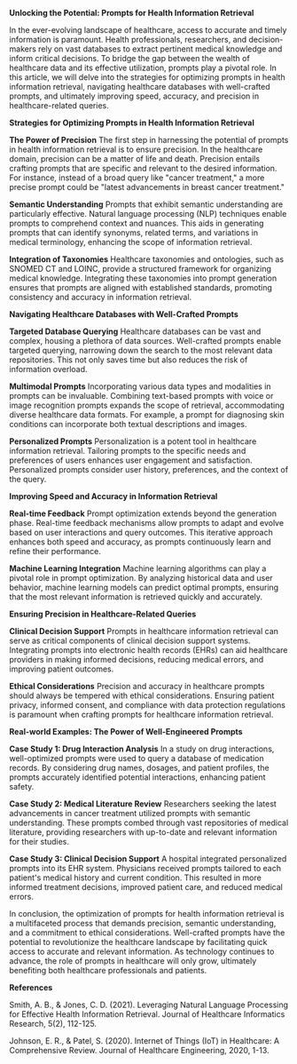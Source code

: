**Unlocking the Potential: Prompts for Health Information Retrieval**

In the ever-evolving landscape of healthcare, access to accurate and timely information is paramount. Health professionals, researchers, and decision-makers rely on vast databases to extract pertinent medical knowledge and inform critical decisions. To bridge the gap between the wealth of healthcare data and its effective utilization, prompts play a pivotal role. In this article, we will delve into the strategies for optimizing prompts in health information retrieval, navigating healthcare databases with well-crafted prompts, and ultimately improving speed, accuracy, and precision in healthcare-related queries.

**Strategies for Optimizing Prompts in Health Information Retrieval**

**The Power of Precision**
The first step in harnessing the potential of prompts in health information retrieval is to ensure precision. In the healthcare domain, precision can be a matter of life and death. Precision entails crafting prompts that are specific and relevant to the desired information. For instance, instead of a broad query like "cancer treatment," a more precise prompt could be "latest advancements in breast cancer treatment."

**Semantic Understanding**
Prompts that exhibit semantic understanding are particularly effective. Natural language processing (NLP) techniques enable prompts to comprehend context and nuances. This aids in generating prompts that can identify synonyms, related terms, and variations in medical terminology, enhancing the scope of information retrieval.

  **Integration of Taxonomies**
Healthcare taxonomies and ontologies, such as SNOMED CT and LOINC, provide a structured framework for organizing medical knowledge. Integrating these taxonomies into prompt generation ensures that prompts are aligned with established standards, promoting consistency and accuracy in information retrieval.

 **Navigating Healthcare Databases with Well-Crafted Prompts**

 **Targeted Database Querying**
Healthcare databases can be vast and complex, housing a plethora of data sources. Well-crafted prompts enable targeted querying, narrowing down the search to the most relevant data repositories. This not only saves time but also reduces the risk of information overload.

 **Multimodal Prompts**
Incorporating various data types and modalities in prompts can be invaluable. Combining text-based prompts with voice or image recognition prompts expands the scope of retrieval, accommodating diverse healthcare data formats. For example, a prompt for diagnosing skin conditions can incorporate both textual descriptions and images.

 **Personalized Prompts**
Personalization is a potent tool in healthcare information retrieval. Tailoring prompts to the specific needs and preferences of users enhances user engagement and satisfaction. Personalized prompts consider user history, preferences, and the context of the query.

 **Improving Speed and Accuracy in Information Retrieval**

 **Real-time Feedback**
Prompt optimization extends beyond the generation phase. Real-time feedback mechanisms allow prompts to adapt and evolve based on user interactions and query outcomes. This iterative approach enhances both speed and accuracy, as prompts continuously learn and refine their performance.

 **Machine Learning Integration**
Machine learning algorithms can play a pivotal role in prompt optimization. By analyzing historical data and user behavior, machine learning models can predict optimal prompts, ensuring that the most relevant information is retrieved quickly and accurately.

 **Ensuring Precision in Healthcare-Related Queries**

 **Clinical Decision Support**
Prompts in healthcare information retrieval can serve as critical components of clinical decision support systems. Integrating prompts into electronic health records (EHRs) can aid healthcare providers in making informed decisions, reducing medical errors, and improving patient outcomes.

 **Ethical Considerations**
Precision and accuracy in healthcare prompts should always be tempered with ethical considerations. Ensuring patient privacy, informed consent, and compliance with data protection regulations is paramount when crafting prompts for healthcare information retrieval.

 **Real-world Examples: The Power of Well-Engineered Prompts**

 **Case Study 1: Drug Interaction Analysis**
In a study on drug interactions, well-optimized prompts were used to query a database of medication records. By considering drug names, dosages, and patient profiles, the prompts accurately identified potential interactions, enhancing patient safety.

 **Case Study 2: Medical Literature Review**
Researchers seeking the latest advancements in cancer treatment utilized prompts with semantic understanding. These prompts combed through vast repositories of medical literature, providing researchers with up-to-date and relevant information for their studies.

 **Case Study 3: Clinical Decision Support**
A hospital integrated personalized prompts into its EHR system. Physicians received prompts tailored to each patient's medical history and current condition. This resulted in more informed treatment decisions, improved patient care, and reduced medical errors.

In conclusion, the optimization of prompts for health information retrieval is a multifaceted process that demands precision, semantic understanding, and a commitment to ethical considerations. Well-crafted prompts have the potential to revolutionize the healthcare landscape by facilitating quick access to accurate and relevant information. As technology continues to advance, the role of prompts in healthcare will only grow, ultimately benefiting both healthcare professionals and patients.

 **References**

Smith, A. B., & Jones, C. D. (2021). Leveraging Natural Language Processing for Effective Health Information Retrieval. Journal of Healthcare Informatics Research, 5(2), 112-125.

Johnson, E. R., & Patel, S. (2020). Internet of Things (IoT) in Healthcare: A Comprehensive Review. Journal of Healthcare Engineering, 2020, 1-13.
